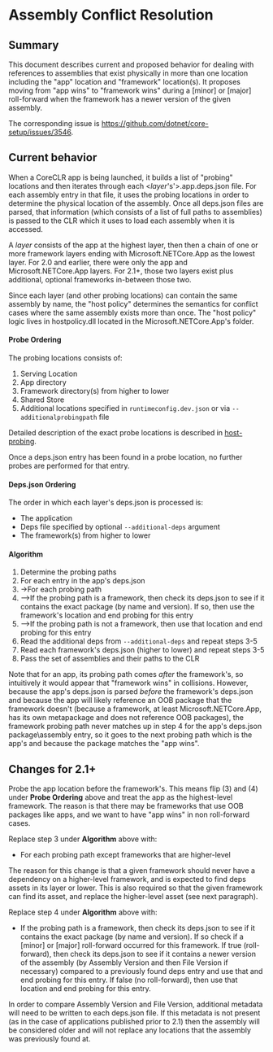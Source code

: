 
# Assembly Conflict Resolution

## Summary
This document describes current and proposed behavior for dealing with references to assemblies that exist physically in more than one location including the "app" location and "framework" location(s). It proposes moving from "app wins" to "framework wins" during a [minor] or [major] roll-forward when the framework has a newer version of the given assembly.

The corresponding issue is https://github.com/dotnet/core-setup/issues/3546.

## Current behavior

When a CoreCLR app is being launched, it builds a list of "probing" locations and then iterates through each <*layer*'s'>.app.deps.json file. For each assembly entry in that file, it uses the probing locations in order to determine the physical location of the assembly. Once all deps.json files are parsed, that information (which consists of a list of full paths to assemblies) is passed to the CLR which it uses to load each assembly when it is accessed.

A *layer* consists of the app at the highest layer, then then a chain of one or more framework layers ending with Microsoft.NETCore.App as the lowest layer. For 2.0 and earlier, there were only the app and Microsoft.NETCore.App layers. For 2.1+, those two layers exist plus additional, optional frameworks in-between those two.

Since each layer (and other probing locations) can contain the same assembly by name, the "host policy" determines the semantics for conflict cases where the same assembly exists more than once. The "host policy" logic lives in hostpolicy.dll located in the Microsoft.NETCore.App's folder.

#### Probe Ordering
The probing locations consists of:
1.  Serving Location
1.  App directory
1.  Framework directory(s) from higher to lower
1.  Shared Store
1.  Additional locations specified in `runtimeconfig.dev.json` or via `--additionalprobingpath` file

Detailed description of the exact probe locations is described in [host-probing](host-probing.md).

Once a deps.json entry has been found in a probe location, no further probes are performed for that entry.

#### Deps.json Ordering
The order in which each layer's deps.json is processed is:
*   The application
*   Deps file specified by optional `--additional-deps` argument
*   The framework(s) from higher to lower

#### Algorithm
1. Determine the probing paths
1. For each entry in the app's deps.json
1. ->For each probing path
1. -->If the probing path is a framework, then check its deps.json to see if it contains the exact package (by name and version). If so, then use the framework's location and end probing for this entry
1. -->If the probing path is not a framework, then use that location and end probing for this entry
1. Read the additional deps from `--additional-deps` and repeat steps 3-5
1. Read each framework's deps.json (higher to lower) and repeat steps 3-5
1. Pass the set of assemblies and their paths to the CLR

Note that for an app, its probing path comes *after* the framework's, so intuitively it would appear that "framework wins" in collisions. However, because the app's deps.json is parsed *before* the framework's deps.json and because the app will likely reference an OOB package that the framework doesn't (because a framework, at least Microsoft.NETCore.App, has its own metapackage and does not reference OOB packages), the framework probing path never matches up in step 4 for the app's deps.json package\assembly entry, so it goes to the next probing path which is the app's and because the package matches the "app wins".

## Changes for 2.1+
Probe the app location before the framework's. This means flip (3) and (4) under **Probe Ordering** above and treat the app as the highest-level framework. The reason is that there may be frameworks that use OOB packages like apps, and we want to have "app wins" in non roll-forward cases.

Replace step 3 under **Algorithm** above with:
* For each probing path except frameworks that are higher-level

The reason for this change is that a given framework should never have a dependency on a higher-level framework, and is expected to find deps assets in its layer or lower. This is also required so that the given framework can find its asset, and replace the higher-level asset (see next paragraph).

Replace step 4 under **Algorithm** above with:
* If the probing path is a framework, then check its deps.json to see if it contains the exact package (by name and version). If so check if a [minor] or [major] roll-forward occurred for this framework. If true (roll-forward), then check its deps.json to see if it contains a newer version of the assembly (by Assembly Version and then File Version if necessary) compared to a previously found deps entry and use that and end probing for this entry. If false (no roll-forward), then use that location and end probing for this entry.

In order to compare Assembly Version and File Version, additional metadata will need to be written to each deps.json file. If this metadata is not present (as in the case of applications published prior to 2.1) then the assembly will be considered older and will not replace any locations that the assembly was previously found at.
